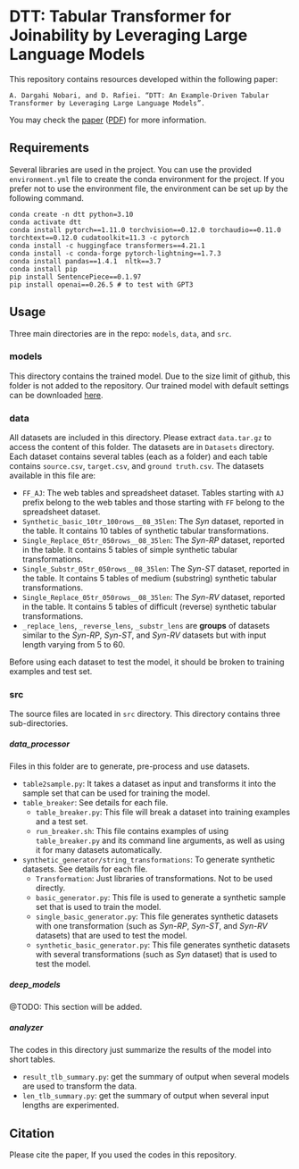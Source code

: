# DTT: Tabular Transformer for Joinability by Leveraging Large Language Models

This repository contains resources developed within the following paper:

    A. Dargahi Nobari, and D. Rafiei. “DTT: An Example-Driven Tabular Transformer by Leveraging Large Language Models”.
	
You may check the [paper](https://arxiv.org/abs/2303.06748) ([PDF](https://arxiv.org/pdf/2303.06748)) for more information.


## Requirements

Several libraries are used in the project. You can use the provided `environment.yml` file to create the conda environment for the project. 
If you prefer not to use the environment file, the environment can be set up by the following command.
```
conda create -n dtt python=3.10
conda activate dtt
conda install pytorch==1.11.0 torchvision==0.12.0 torchaudio==0.11.0 torchtext==0.12.0 cudatoolkit=11.3 -c pytorch
conda install -c huggingface transformers==4.21.1
conda install -c conda-forge pytorch-lightning==1.7.3 
conda install pandas==1.4.1  nltk==3.7
conda install pip
pip install SentencePiece==0.1.97
pip install openai==0.26.5 # to test with GPT3
```


## Usage

Three main directories are in the repo: `models`, `data`, and `src`.

### models
This directory contains the trained model. Due to the size limit of github, this folder is not added to the repository. Our trained model with default settings can be downloaded [here](https://drive.google.com/file/d/1_7xtf9p7DZqPxbjYkRsI_Sylk2wYm34G/view?usp=share_link).

### data
All datasets are included in this directory. Please extract `data.tar.gz` to access the content of this folder. The datasets are in `Datasets` directory. Each dataset contains several tables (each as a folder) and each table contains `source.csv`, `target.csv`, and `ground truth.csv`. The datasets available in this file are:
- `FF_AJ`: The web tables and spreadsheet dataset. Tables starting with `AJ` prefix belong to the web tables and those starting with `FF` belong to the spreadsheet dataset.
- `Synthetic_basic_10tr_100rows__08_35len`: The _Syn_ dataset, reported in the table. It contains 10 tables of synthetic tabular transformations.
- `Single_Replace_05tr_050rows__08_35len`: The _Syn-RP_ dataset, reported in the table. It contains 5 tables of simple synthetic tabular transformations.
- `Single_Substr_05tr_050rows__08_35len`: The _Syn-ST_ dataset, reported in the table. It contains 5 tables of medium (substring) synthetic tabular transformations.
- `Single_Replace_05tr_050rows__08_35len`: The _Syn-RV_ dataset, reported in the table. It contains 5 tables of difficult (reverse) synthetic tabular transformations.
- `_replace_lens`, `_reverse_lens`, `_substr_lens` are **groups** of datasets similar to the _Syn-RP_, _Syn-ST_, and _Syn-RV_ datasets but with input length varying from 5 to 60. 

Before using each dataset to test the model, it should be broken to training examples and test set.


### src
The source files are located in `src` directory. This directory contains three sub-directories.


##### data_processor
Files in this folder are to generate, pre-process and use datasets.
* `table2sample.py`: It takes a dataset as input and transforms it into the sample set that can be used for training the model.
* `table_breaker`: See details for each file.
  * `table_breaker.py`: This file will break a dataset into training examples and a test set.
  * `run_breaker.sh`: This file contains examples of using `table_breaker.py` and its command line arguments, as well as using it for many datasets automatically.
* `synthetic_generator/string_transformations`: To generate synthetic datasets. See details for each file.
  * `Transformation`: Just libraries of transformations. Not to be used directly. 
  * `basic_generator.py`: This file is used to generate a synthetic sample set that is used to train the model. 
  * `single_basic_generator.py`: This file generates synthetic datasets with one transformation (such as _Syn-RP_, _Syn-ST_, and _Syn-RV_ datasets) that are used to test the model.
  * `synthetic_basic_generator.py`: This file generates synthetic datasets with several transformations (such as _Syn_ dataset) that is used to test the model.

##### deep_models
@TODO: This section will be added.



##### analyzer
The codes in this directory just summarize the results of the model into short tables.
- `result_tlb_summary.py`: get the summary of output when several models are used to transform the data.
- `len_tlb_summary.py`: get the summary of output when several input lengths are experimented.


## Citation

Please cite the paper, If you used the codes in this repository.
